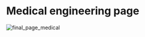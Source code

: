 # Medical engineering page

![final_page_medical](https://user-images.githubusercontent.com/120318142/211213194-e8279437-72bd-486c-af26-00794dbca30d.png)
